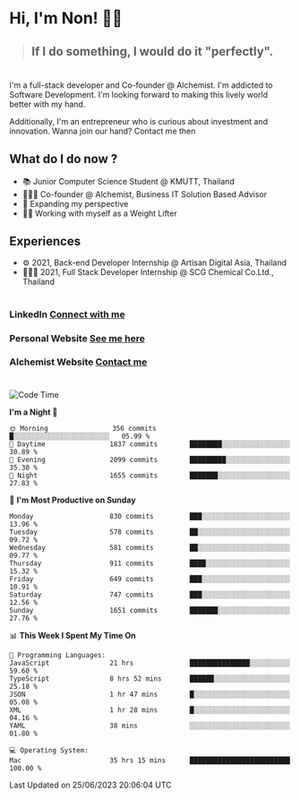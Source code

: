 # Hi, I'm Non! 🖐🏻

> ## If I do something, I would do it "perfectly".

#

I'm a full-stack developer and Co-founder @ Alchemist. I'm addicted to Software Development. I'm looking forward to making this lively world better with my hand.

Additionally, I'm an entrepreneur who is curious about investment and innovation. Wanna join our hand? Contact me then

## What do I do now ?

- 📚 Junior Computer Science Student @ KMUTT, Thailand
- 🧑🏻‍💻 Co-founder @ Alchemist, Business IT Solution Based Advisor
- 🌈 Expanding my perspective
- 🏋🏻 Working with myself as a Weight Lifter

## Experiences

- ⚙️ 2021, Back-end Developer Internship @ Artisan Digital Asia, Thailand
- 🧑🏻‍💻 2021, Full Stack Developer Internship @ SCG Chemical Co.Ltd., Thailand

#

### LinkedIn [Connect with me](https://www.linkedin.com/in/non-nontra/)

### Personal Website [See me here](https://nonnontra.com/)

### Alchemist Website [Contact me](https://alchemist-softwarehouse.co/)

#

<!--START_SECTION:waka-->
![Code Time](http://img.shields.io/badge/Code%20Time-2%2C820%20hrs%2010%20mins-blue)

**I'm a Night 🦉** 

```text
🌞 Morning                356 commits         █░░░░░░░░░░░░░░░░░░░░░░░░   05.99 % 
🌆 Daytime                1837 commits        ████████░░░░░░░░░░░░░░░░░   30.89 % 
🌃 Evening                2099 commits        █████████░░░░░░░░░░░░░░░░   35.30 % 
🌙 Night                  1655 commits        ███████░░░░░░░░░░░░░░░░░░   27.83 % 
```
📅 **I'm Most Productive on Sunday** 

```text
Monday                   830 commits         ███░░░░░░░░░░░░░░░░░░░░░░   13.96 % 
Tuesday                  578 commits         ██░░░░░░░░░░░░░░░░░░░░░░░   09.72 % 
Wednesday                581 commits         ██░░░░░░░░░░░░░░░░░░░░░░░   09.77 % 
Thursday                 911 commits         ████░░░░░░░░░░░░░░░░░░░░░   15.32 % 
Friday                   649 commits         ███░░░░░░░░░░░░░░░░░░░░░░   10.91 % 
Saturday                 747 commits         ███░░░░░░░░░░░░░░░░░░░░░░   12.56 % 
Sunday                   1651 commits        ███████░░░░░░░░░░░░░░░░░░   27.76 % 
```


📊 **This Week I Spent My Time On** 

```text
💬 Programming Languages: 
JavaScript               21 hrs              ███████████████░░░░░░░░░░   59.60 % 
TypeScript               8 hrs 52 mins       ██████░░░░░░░░░░░░░░░░░░░   25.18 % 
JSON                     1 hr 47 mins        █░░░░░░░░░░░░░░░░░░░░░░░░   05.08 % 
XML                      1 hr 28 mins        █░░░░░░░░░░░░░░░░░░░░░░░░   04.16 % 
YAML                     38 mins             ░░░░░░░░░░░░░░░░░░░░░░░░░   01.80 % 

💻 Operating System: 
Mac                      35 hrs 15 mins      █████████████████████████   100.00 % 
```


 Last Updated on 25/06/2023 20:06:04 UTC
<!--END_SECTION:waka-->
